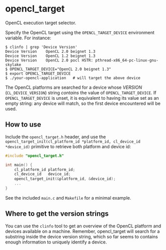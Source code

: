 # opencl_target

OpenCL execution target selector.

Specify the OpenCL target using the `OPENCL_TARGET_DEVICE` environment
variable. For instance:

    $ clinfo | grep 'Device Version'
    Device Version    OpenCL 2.0 beignet 1.3
    Device Version    OpenCL 1.2 beignet 1.3
    Device Version    OpenCL 2.0 pocl HSTR: pthread-x86_64-pc-linux-gnu-skylake
    $ OPENCL_TARGET_DEVICE="OpenCL 2.0 beignet 1.3"
    $ export OPENCL_TARGET_DEVICE
    $ ./your-opencl-application   # will target the above device

The OpenCL platforms are searched for a device whose *VERSION*
(`CL_DEVICE_VERSION`) string *contains* the value of
`OPENCL_TARGET_DEVICE`. If `OPENCL_TARGET_DEVICE` is unset, it is
equivalent to having its value set as an empty string: any device will
match, so the first device encountered will be used.

## How to use

Include the `opencl_target.h` header, and use the
`opencl_target_init(cl_platform_id *platform_id, cl_device_id
*device_id)` primitive to retrieve both platform and device id:

```C
#include "opencl_target.h"

int main() {
    cl_platform_id platform_id;
    cl_device_id   device_id;
    opencl_target_init(&platform_id, &device_id);
    ...
}
```

See the included `main.c` and `Makefile` for a minimal example.

## Where to get the version strings

You can use the `clinfo` tool to get an overview of the OpenCL platform
and devices available on a machine. Remember, opencl_target will search
for a substring inside the device version string, which so far seems to
contains enough information to uniquely identify a device.
